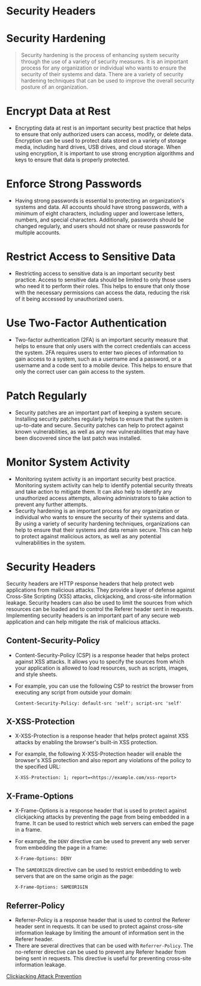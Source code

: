 # Security Headers

[](https://rkive.gitbook.io/~gitbook/image?url=https%3A%2F%2F3577347090-files.gitbook.io%2F%7E%2Ffiles%2Fv0%2Fb%2Fgitbook-x-prod.appspot.com%2Fo%2Fspaces%252FWrIcinZ87qSasUAtuqcU%252Fuploads%252FI9bk2RuLxHfnMkDTPWAi%252Fimage.png%3Falt%3Dmedia%26token%3Da032788e-ca35-4f2e-a242-a41d6893e77d&width=768&dpr=4&quality=100&sign=33a069da&sv=2)

# **Security Hardening**

> Security hardening is the process of enhancing system security through the use of a variety of security measures. It is an important process for any organization or individual who wants to ensure the security of their systems and data. There are a variety of security hardening techniques that can be used to improve the overall security posture of an organization.
> 

# **Encrypt Data at Rest**

- Encrypting data at rest is an important security best practice that helps to ensure that only authorized users can access, modify, or delete data. Encryption can be used to protect data stored on a variety of storage media, including hard drives, USB drives, and cloud storage. When using encryption, it is important to use strong encryption algorithms and keys to ensure that data is properly protected.

# **Enforce Strong Passwords**

- Having strong passwords is essential to protecting an organization's systems and data. All accounts should have strong passwords, with a minimum of eight characters, including upper and lowercase letters, numbers, and special characters. Additionally, passwords should be changed regularly, and users should not share or reuse passwords for multiple accounts.

# **Restrict Access to Sensitive Data**

- Restricting access to sensitive data is an important security best practice. Access to sensitive data should be limited to only those users who need it to perform their roles. This helps to ensure that only those with the necessary permissions can access the data, reducing the risk of it being accessed by unauthorized users.

# **Use Two-Factor Authentication**

- Two-factor authentication (2FA) is an important security measure that helps to ensure that only users with the correct credentials can access the system. 2FA requires users to enter two pieces of information to gain access to a system, such as a username and a password, or a username and a code sent to a mobile device. This helps to ensure that only the correct user can gain access to the system.

# **Patch Regularly**

- Security patches are an important part of keeping a system secure. Installing security patches regularly helps to ensure that the system is up-to-date and secure. Security patches can help to protect against known vulnerabilities, as well as any new vulnerabilities that may have been discovered since the last patch was installed.

# **Monitor System Activity**

- Monitoring system activity is an important security best practice. Monitoring system activity can help to identify potential security threats and take action to mitigate them. It can also help to identify any unauthorized access attempts, allowing administrators to take action to prevent any further attempts.
- Security hardening is an important process for any organization or individual who wants to ensure the security of their systems and data. By using a variety of security hardening techniques, organizations can help to ensure that their systems and data remain secure. This can help to protect against malicious actors, as well as any potential vulnerabilities in the system.

# **Security Headers**

Security headers are HTTP response headers that help protect web applications from malicious attacks. They provide a layer of defense against Cross-Site Scripting (XSS) attacks, clickjacking, and cross-site information leakage. Security headers can also be used to limit the sources from which resources can be loaded and to control the Referer header sent in requests. Implementing security headers is an important part of any secure web application and can help mitigate the risk of malicious attacks.

## **Content-Security-Policy**

- Content-Security-Policy (CSP) is a response header that helps protect against XSS attacks. It allows you to specify the sources from which your application is allowed to load resources, such as scripts, images, and style sheets.
- For example, you can use the following CSP to restrict the browser from executing any script from outside your domain:
    
    `Content-Security-Policy: default-src 'self'; script-src 'self'`
    

## **X-XSS-Protection**

- X-XSS-Protection is a response header that helps protect against XSS attacks by enabling the browser's built-in XSS protection.
- For example, the following X-XSS-Protection header will enable the browser's XSS protection and also report any violations of the policy to the specified URL:
    
    `X-XSS-Protection: 1; report=<https://example.com/xss-report>`
    

## **X-Frame-Options**

- X-Frame-Options is a response header that is used to protect against clickjacking attacks by preventing the page from being embedded in a frame. It can be used to restrict which web servers can embed the page in a frame.
- For example, the `DENY` directive can be used to prevent any web server from embedding the page in a frame:
    
    `X-Frame-Options: DENY`
    
- The `SAMEORIGIN` directive can be used to restrict embedding to web servers that are on the same origin as the page:
    
    `X-Frame-Options: SAMEORIGIN`
    

## **Referrer-Policy**

- Referrer-Policy is a response header that is used to control the Referer header sent in requests. It can be used to protect against cross-site information leakage by limiting the amount of information sent in the Referer header.
- There are several directives that can be used with `Referrer-Policy`. The no-referrer directive can be used to prevent any Referer header from being sent in requests. This directive is useful for preventing cross-site information leakage.

[Clickjacking Attack Prevention](https://www.notion.so/Clickjacking-Attack-Prevention-1a377dd38d6780ee8264c62da9944e60?pvs=21)